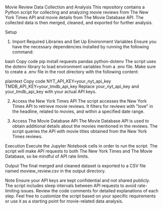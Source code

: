 Movie Review Data Collection and Analysis
This repository contains a Python script for collecting and analyzing movie reviews from The New York Times API and movie details from The Movie Database API. The collected data is then merged, cleaned, and exported for further analysis.

Setup
1. Import Required Libraries and Set Up Environment Variables
Ensure you have the necessary dependencies installed by running the following command:

bash
Copy code
pip install requests pandas python-dotenv
The script uses the dotenv library to load environment variables from a .env file. Make sure to create a .env file in the root directory with the following content:

plaintext
Copy code
NYT_API_KEY=your_nyt_api_key
TMDB_API_KEY=your_tmdb_api_key
Replace your_nyt_api_key and your_tmdb_api_key with your actual API keys.

2. Access the New York Times API
The script accesses the New York Times API to retrieve movie reviews. It filters for reviews with "love" in the headline, related to movies, and within a specified date range.

3. Access The Movie Database API
The Movie Database API is used to obtain additional details about the movies mentioned in the reviews. The script queries the API with movie titles obtained from the New York Times reviews.

Execution
Execute the Jupyter Notebook cells in order to run the script. The script will make API requests to both The New York Times and The Movie Database, so be mindful of API rate limits.

Output
The final merged and cleaned dataset is exported to a CSV file named moview_review.csv in the output directory.

Note
Ensure your API keys are kept confidential and not shared publicly.
The script includes sleep intervals between API requests to avoid rate-limiting issues.
Review the code comments for detailed explanations of each step.
Feel free to customize the script based on your specific requirements or use it as a starting point for movie-related data analysis.